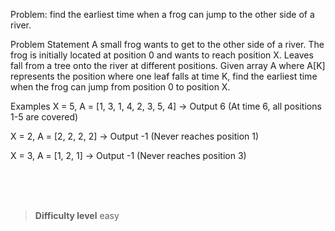 Problem: find the earliest time when a frog can jump to the other side of a river.

Problem Statement
A small frog wants to get to the other side of a river. The frog is initially located at position 0 and wants to reach position X. Leaves fall from a tree onto the river at different positions. Given array A where A[K] represents the position where one leaf falls at time K, find the earliest time when the frog can jump from position 0 to position X.

Examples
X = 5, A = [1, 3, 1, 4, 2, 3, 5, 4] → Output 6 (At time 6, all positions 1-5 are covered)

X = 2, A = [2, 2, 2, 2] → Output -1 (Never reaches position 1)

X = 3, A = [1, 2, 1] → Output -1 (Never reaches position 3)



<br><br><br>

> **Difficulty level**
> easy